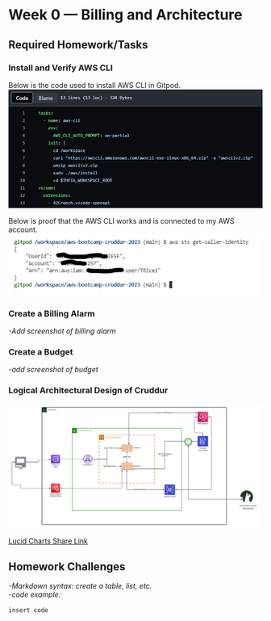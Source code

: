 # Week 0 — Billing and Architecture

## Required Homework/Tasks

### Install and Verify AWS CLI
Below is the code used to install AWS CLI in Gitpod.
![Code used to install aws cli in gitpod](assets/aws%20cli%20install%20code.PNG)

Below is proof that the AWS CLI works and is connected to my AWS account.
![Get Caller Screenshot](assets/aws%20cli%20get%20caller%20identity.jpg)


### Create a Billing Alarm
*-Add screenshot of billing alarm*

### Create a Budget
*-add screenshot of budget*

### Logical Architectural Design of Cruddur
![Logical Diagram of Cruddur](assets/Homework%20Diagram.png)

[Lucid Charts Share Link](https://lucid.app/lucidchart/a56b97e7-6b7f-43e6-b496-01e90f1e70dc/edit?viewport_loc=-530%2C-356%2C3328%2C1598%2C0_0&invitationId=inv_1a750180-4e62-40b5-bcd1-ee41af686a7b)
## Homework Challenges
*-Markdown syntax: create a table, list, etc.*\
*-code example:*
```
insert code
```
